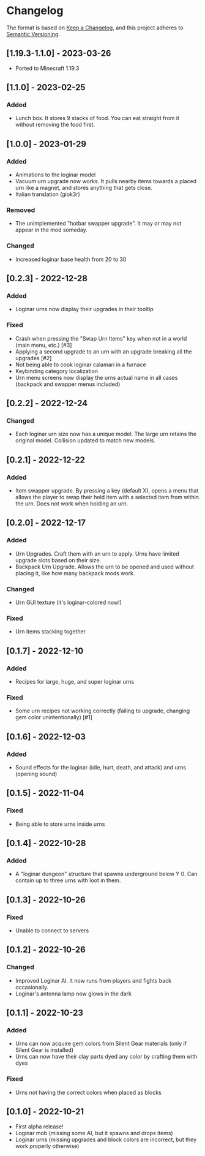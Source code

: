 # Changelog

The format is based on [Keep a Changelog](https://keepachangelog.com/en/1.0.0/),
and this project adheres to [Semantic Versioning](https://semver.org/spec/v2.0.0.html).

## [1.19.3-1.1.0] - 2023-03-26
- Ported to Minecraft 1.19.3

## [1.1.0] - 2023-02-25
### Added
- Lunch box. It stores 9 stacks of food. You can eat straight from it without removing the food first.

## [1.0.0] - 2023-01-29
### Added
- Animations to the loginar model
- Vacuum urn upgrade now works. It pulls nearby items towards a placed urn like a magnet, and stores anything that gets close.
- Italian translation (giok3r)
### Removed
- The unimplemented "hotbar swapper upgrade". It may or may not appear in the mod someday.
### Changed
- Increased loginar base health from 20 to 30

## [0.2.3] - 2022-12-28
### Added
- Loginar urns now display their upgrades in their tooltip
### Fixed
- Crash when pressing the "Swap Urn Items" key when not in a world (main menu, etc.) [#3]
- Applying a second upgrade to an urn with an upgrade breaking all the upgrades [#2]
- Not being able to cook loginar calamari in a furnace
- Keybinding category localization
- Urn menu screens now display the urns actual name in all cases (backpack and swapper menus included)

## [0.2.2] - 2022-12-24
### Changed
- Each loginar urn size now has a unique model. The large urn retains the original model. Collision updated to match new models.

## [0.2.1] - 2022-12-22
### Added
- Item swapper upgrade. By pressing a key (default X), opens a menu that allows the player to swap their held item with a selected item from within the urn. Does not work when holding an urn.

## [0.2.0] - 2022-12-17
### Added
- Urn Upgrades. Craft them with an urn to apply. Urns have limited upgrade slots based on their size.
- Backpack Urn Upgrade. Allows the urn to be opened and used without placing it, like how many backpack mods work.
### Changed
- Urn GUI texture (it's loginar-colored now!)
### Fixed
- Urn items stacking together

## [0.1.7] - 2022-12-10
### Added
- Recipes for large, huge, and super loginar urns
### Fixed
- Some urn recipes not working correctly (failing to upgrade, changing gem color unintentionally) [#1]

## [0.1.6] - 2022-12-03
### Added
- Sound effects for the loginar (idle, hurt, death, and attack) and urns (opening sound)

## [0.1.5] - 2022-11-04
### Fixed
- Being able to store urns inside urns

## [0.1.4] - 2022-10-28
### Added
- A "loginar dungeon" structure that spawns underground below Y 0. Can contain up to three urns with loot in them.

## [0.1.3] - 2022-10-26
### Fixed
- Unable to connect to servers

## [0.1.2] - 2022-10-26
### Changed
- Improved Loginar AI. It now runs from players and fights back occasionally.
- Loginar's antenna lamp now glows in the dark

## [0.1.1] - 2022-10-23
### Added
- Urns can now acquire gem colors from Silent Gear materials (only if Silent Gear is installed)
- Urns can now have their clay parts dyed any color by crafting them with dyes
### Fixed
- Urns not having the correct colors when placed as blocks

## [0.1.0] - 2022-10-21
- First alpha release!
- Loginar mob (missing some AI, but it spawns and drops items)
- Loginar urns (missing upgrades and block colors are incorrect, but they work properly otherwise)
